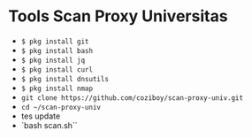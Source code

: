 # Tools Scan Proxy Universitas
 - `$ pkg install git`
 - `$ pkg install bash`
 - `$ pkg install jq`
 - `$ pkg install curl`
 - `$ pkg install dnsutils`
 - `$ pkg install nmap`
 - `git clone https://github.com/coziboy/scan-proxy-univ.git`
 - `cd ~/scan-proxy-univ`
 - tes update
 - `bash scan.sh``
